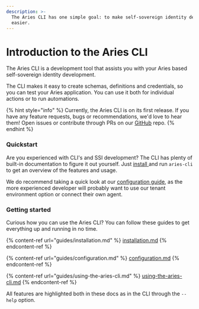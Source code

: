 ```yaml
---
description: >-
  The Aries CLI has one simple goal: to make self-sovereign identity development
  easier.
---
```


# Introduction to the Aries CLI

The Aries CLI is a development tool that assists you with your Aries based self-sovereign identity development.

The CLI makes it easy to create schemas, definitions and credentials, so you can test your Aries application. You can use it both for individual actions or to run automations.

{% hint style="info" %}
Currently, the Aries CLI is on its first release. If you have any feature requests, bugs or recommendations, we'd love to hear them! Open issues or contribute through PRs on our [GitHub](https://github.com/animo/aries-cli) repo.
{% endhint %}



### Quickstart

Are you experienced with CLI's and SSI development? The CLI has plenty of built-in documentation to figure it out yourself. Just [install ](guides/installation.md)and run `aries-cli` to get an overview of the features and usage.

We do recommend taking a quick look at our [configuration guide](guides/configuration.md), as the more experienced developer will probably want to use our tenant environment option or connect their own agent.

### Getting started

Curious how you can use the Aries CLI? You can follow these guides to get everything up and running in no time.

{% content-ref url="guides/installation.md" %}
[installation.md](guides/installation.md)
{% endcontent-ref %}

{% content-ref url="guides/configuration.md" %}
[configuration.md](guides/configuration.md)
{% endcontent-ref %}

{% content-ref url="guides/using-the-aries-cli.md" %}
[using-the-aries-cli.md](guides/using-the-aries-cli.md)
{% endcontent-ref %}

All features are highlighted both in these docs as in the CLI through the `--help` option.
